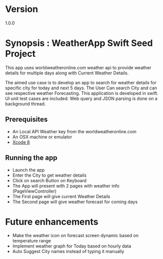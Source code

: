 # Version
1.0.0

# Synopsis : WeatherApp Swift Seed Project

This app uses worldweatheronline.com weather api to provide weather details for multiple days along with Current Weather Details.

The aimed use case is to develop an app to search for weather details for specific city for today and next 5 days. 
The User Can search City and can see respective weather Forecasting.
This application is developed in swift.
UI unit test cases are included.
Web query and JSON parsing is done on a background thread.


## Prerequisites
- An Local API Weather key from the worldweatheronline.com
- An OSX machine or emulator
- [Xcode 8][xcode]

## Running the app

- Launch the app 
- Enter the City to get weather details
- Click on search Button on Keyboard
- The App will present with 2 pages with weather info (PageViewController)
- The First page will give current Weather Details
- The Second page will give weather forecast for coming days
  

# Future enhancements
- Make the weather icon on forecast screen dynamic based on temperature range
- Implement weather graph for Today based on hourly data
- Auto Suggest City names instead of typing it manually



[xcode]: https://developer.apple.com/xcode/

